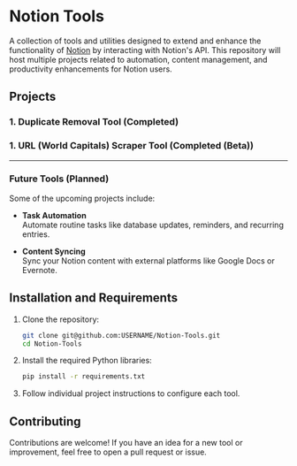 # Notion Tools

A collection of tools and utilities designed to extend and enhance the functionality of [Notion](https://www.notion.so/) by interacting with Notion's API. This repository will host multiple projects related to automation, content management, and productivity enhancements for Notion users.

## Projects

### 1. **Duplicate Removal Tool** (**Completed**)
### 1. **URL (World Capitals) Scraper Tool** (**Completed (Beta)**)

---

### Future Tools (Planned)

Some of the upcoming projects include:

- **Task Automation**  
  Automate routine tasks like database updates, reminders, and recurring entries.

- **Content Syncing**  
  Sync your Notion content with external platforms like Google Docs or Evernote.

## Installation and Requirements

1. Clone the repository:
   ```bash
   git clone git@github.com:USERNAME/Notion-Tools.git
   cd Notion-Tools
   ```

2. Install the required Python libraries:
   ```bash
   pip install -r requirements.txt
   ```

3. Follow individual project instructions to configure each tool.

## Contributing

Contributions are welcome! If you have an idea for a new tool or improvement, feel free to open a pull request or issue. 

